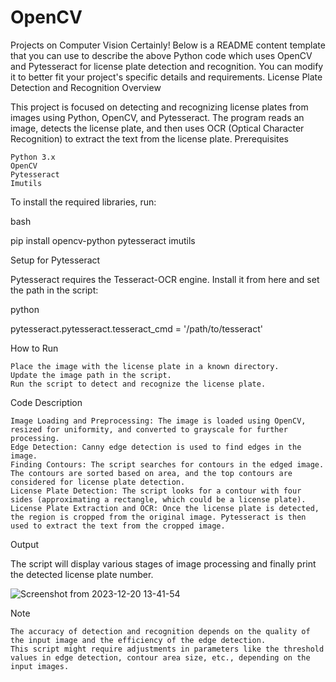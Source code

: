 # OpenCV
Projects on Computer Vision
Certainly! Below is a README content template that you can use to describe the above Python code which uses OpenCV and Pytesseract for license plate detection and recognition. You can modify it to better fit your project's specific details and requirements.
License Plate Detection and Recognition
Overview

This project is focused on detecting and recognizing license plates from images using Python, OpenCV, and Pytesseract. The program reads an image, detects the license plate, and then uses OCR (Optical Character Recognition) to extract the text from the license plate.
Prerequisites

    Python 3.x
    OpenCV
    Pytesseract
    Imutils

To install the required libraries, run:

bash

pip install opencv-python pytesseract imutils

Setup for Pytesseract

Pytesseract requires the Tesseract-OCR engine. Install it from here and set the path in the script:

python

pytesseract.pytesseract.tesseract_cmd = '/path/to/tesseract'

How to Run

    Place the image with the license plate in a known directory.
    Update the image path in the script.
    Run the script to detect and recognize the license plate.

Code Description

    Image Loading and Preprocessing: The image is loaded using OpenCV, resized for uniformity, and converted to grayscale for further processing.
    Edge Detection: Canny edge detection is used to find edges in the image.
    Finding Contours: The script searches for contours in the edged image. The contours are sorted based on area, and the top contours are considered for license plate detection.
    License Plate Detection: The script looks for a contour with four sides (approximating a rectangle, which could be a license plate).
    License Plate Extraction and OCR: Once the license plate is detected, the region is cropped from the original image. Pytesseract is then used to extract the text from the cropped image.

Output

The script will display various stages of image processing and finally print the detected license plate number.

![Screenshot from 2023-12-20 13-41-54](https://github.com/Sriaparna/OpenCV/assets/69186697/c631928b-99e7-4b24-b399-3de61bc5d2b6)

Note

    The accuracy of detection and recognition depends on the quality of the input image and the efficiency of the edge detection.
    This script might require adjustments in parameters like the threshold values in edge detection, contour area size, etc., depending on the input images.

